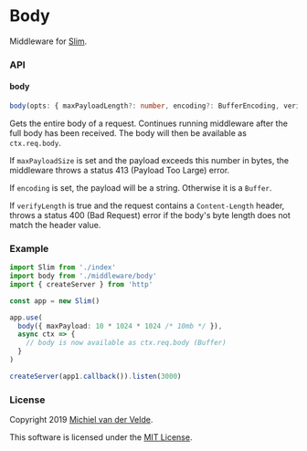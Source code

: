 # Body

Middleware for [Slim](https://github.com/Art-of-Coding/slim).

### API

#### body

```ts
body(opts: { maxPayloadLength?: number, encoding?: BufferEncoding, verifyLength?: boolean }): MiddlewareFunction<HttpContext>
```

Gets the entire body of a request. Continues running middleware after the full
body has been received. The body will then be available as `ctx.req.body`.

If `maxPayloadSize` is set and the payload exceeds this number in bytes,
the middleware throws a status 413 (Payload Too Large) error.

If `encoding` is set, the payload will be a string. Otherwise it is a `Buffer`.

If `verifyLength` is true and the request contains a `Content-Length` header,
throws a status 400 (Bad Request) error if the body's byte length does not match
the header value.

### Example

```ts
import Slim from './index'
import body from './middleware/body'
import { createServer } from 'http'

const app = new Slim()

app.use(
  body({ maxPayload: 10 * 1024 * 1024 /* 10mb */ }),
  async ctx => {
    // body is now available as ctx.req.body (Buffer)
  }
)

createServer(app1.callback()).listen(3000)
```

### License

Copyright 2019 [Michiel van der Velde](http://www.michielvdvelde.nl).

This software is licensed under the [MIT License](LICENSE).
